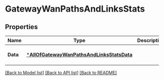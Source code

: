 # GatewayWanPathsAndLinksStats

## Properties
Name | Type | Description | Notes
------------ | ------------- | ------------- | -------------
**Data** | [***AllOfGatewayWanPathsAndLinksStatsData**](AllOfGatewayWanPathsAndLinksStatsData.md) |  | [optional] [default to null]

[[Back to Model list]](../README.md#documentation-for-models) [[Back to API list]](../README.md#documentation-for-api-endpoints) [[Back to README]](../README.md)

